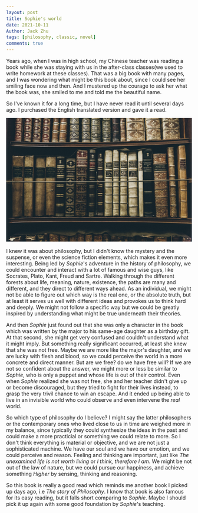 ```yaml
---
layout: post
title: Sophie's world
date: 2021-10-11
Author: Jack Zhu
tags: [philosophy, classic, novel]
comments: true
---
```


Years ago, when I was in high school, my Chinese teacher was reading a book while she was staying with us in the after-class classes(we used to write homework at these classes). That was a big book with many pages, and I was wondering what might be this book about, since I could see her smiling face now and then. And I mustered up the courage to ask her what the book was, she smiled to me and told me the beautiful name.

So I've known it for a long time, but I have never read it until several days ago. I purchased the English translated version and gave it a read.

![sophie](../images/philosophy.png)

I knew it was about philosophy, but I didn't know the mystery and the suspense, or even the science fiction elements, which makes it even more interesting. Being led by *Sophie*'s adventure in the history of philosophy, we could encounter and interact with a lot of famous and wise guys, like Socrates, Plato, Kant, Freud and Sartre. Walking through the different forests about life, meaning, nature, existence, the paths are many and different, and they direct to different ways ahead. As an individual, we might not be able to figure out which way is the real one, or the absolute truth, but at least it serves us well with different ideas and provokes us to think hard and deeply. We might not follow a specific way but we could be greatly inspired by understanding what might be true underneath their theories.

And then *Sophie* just found out that she was only a character in the book which was written by the major to his same-age daughter as a birthday gift. At that second, she might get very confused and couldn't understand what it might imply. But something really significant occurred, at least she knew that she was not free. Maybe we are more like the major's daughter, and we are lucky with flesh and blood, so we could perceive the world in a more concrete and direct manner. But are we free? do we have free will? If we are not so confident about the answer, we might more or less be similar to *Sophie*, who is only a puppet and whose life is out of their control. Even when *Sophie* realized she was not free, she and her teacher didn't give up or become discouraged, but they tried to fight for their lives instead, to grasp the very trivil chance to win an escape. And it ended up being able to live in an invisible world who could observe and even intervene the *real* world.

So which type of philosophy do I believe? I might say the latter philosophers or the contemporary ones who lived close to us in time are weighed more in my balance, since typically they could synthesize the ideas in the past and could make a more practicial or something we could relate to more. So I don't think everything is material or objective, and we are not just a sophisticated machine. We have our soul and we have our emotion, and we could perceive and reason. Feeling and thinking are important, just like *The unexamined life is not worth living* or *I think, therefore I am*. We might be not out of the law of nature, but we could pursue our happiness, and achieve something *Higher* by sensing, thinking and reasoning.

So this book is really a good read which reminds me another book I picked up days ago, i.e *The story of Philosophy*. I know that book is also famous for its easy reading, but it falls short comparing to *Sophie*. Maybe I should pick it up again with some good foundation by *Sophie*'s teaching.